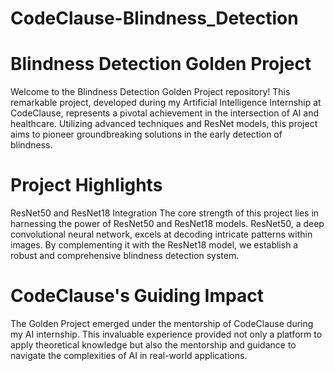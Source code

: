 # CodeClause-Blindness_Detection

# Blindness Detection Golden Project 
Welcome to the Blindness Detection Golden Project repository! This remarkable project, developed during my Artificial Intelligence Internship at CodeClause, represents a pivotal achievement in the intersection of AI and healthcare. Utilizing advanced techniques and ResNet models, this project aims to pioneer groundbreaking solutions in the early detection of blindness.

# Project Highlights
ResNet50 and ResNet18 Integration
The core strength of this project lies in harnessing the power of ResNet50 and ResNet18 models. ResNet50, a deep convolutional neural network, excels at decoding intricate patterns within images. By complementing it with the ResNet18 model, we establish a robust and comprehensive blindness detection system.

# CodeClause's Guiding Impact
The Golden Project emerged under the mentorship of CodeClause during my AI internship. This invaluable experience provided not only a platform to apply theoretical knowledge but also the mentorship and guidance to navigate the complexities of AI in real-world applications.
